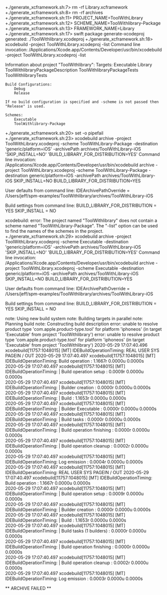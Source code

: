 +./generate_xcframework.sh:7> rm -rf Library.xcframework
+./generate_xcframework.sh:8> rm -rf archives
+./generate_xcframework.sh:11> PROJECT_NAME=ToolWithLibrary 
+./generate_xcframework.sh:12> SCHEME_NAME=ToolWithlibrary-Package 
+./generate_xcframework.sh:13> FRAMEWORK_NAME=Library 
+./generate_xcframework.sh:17> swift package generate-xcodeproj
generated: ./ToolWithlibrary.xcodeproj
+./generate_xcframework.sh:18> xcodebuild -project ToolWithLibrary.xcodeproj -list
Command line invocation:
    /Applications/Xcode.app/Contents/Developer/usr/bin/xcodebuild -project ToolWithLibrary.xcodeproj -list

Information about project "ToolWithlibrary":
    Targets:
        Executable
        Library
        ToolWithlibraryPackageDescription
        ToolWithlibraryPackageTests
        ToolWithlibraryTests

    Build Configurations:
        Debug
        Release

    If no build configuration is specified and -scheme is not passed then "Release" is used.

    Schemes:
        Executable
        ToolWithlibrary-Package

+./generate_xcframework.sh:20> set -o pipefail
+./generate_xcframework.sh:23> xcodebuild archive -project ToolWithLibrary.xcodeproj -scheme ToolWithLibrary-Package -destination 'generic/platform=iOS' -archivePath archives/ToolWithLibrary-iOS 'SKIP_INSTALL=NO' 'BUILD_LIBRARY_FOR_DISTRIBUTION=YES'
Command line invocation:
    /Applications/Xcode.app/Contents/Developer/usr/bin/xcodebuild archive -project ToolWithLibrary.xcodeproj -scheme ToolWithLibrary-Package -destination generic/platform=iOS -archivePath archives/ToolWithLibrary-iOS SKIP_INSTALL=NO BUILD_LIBRARY_FOR_DISTRIBUTION=YES

User defaults from command line:
    IDEArchivePathOverride = /Users/jeff/spm-examples/ToolWithlibrary/archives/ToolWithLibrary-iOS

Build settings from command line:
    BUILD_LIBRARY_FOR_DISTRIBUTION = YES
    SKIP_INSTALL = NO

xcodebuild: error: The project named "ToolWithlibrary" does not contain a scheme named "ToolWithLibrary-Package". The "-list" option can be used to find the names of the schemes in the project.
+./generate_xcframework.sh:29> xcodebuild archive -project ToolWithLibrary.xcodeproj -scheme Executable -destination 'generic/platform=iOS' -archivePath archives/ToolWithLibrary-iOS 'SKIP_INSTALL=NO' 'BUILD_LIBRARY_FOR_DISTRIBUTION=YES'
Command line invocation:
    /Applications/Xcode.app/Contents/Developer/usr/bin/xcodebuild archive -project ToolWithLibrary.xcodeproj -scheme Executable -destination generic/platform=iOS -archivePath archives/ToolWithLibrary-iOS SKIP_INSTALL=NO BUILD_LIBRARY_FOR_DISTRIBUTION=YES

User defaults from command line:
    IDEArchivePathOverride = /Users/jeff/spm-examples/ToolWithlibrary/archives/ToolWithLibrary-iOS

Build settings from command line:
    BUILD_LIBRARY_FOR_DISTRIBUTION = YES
    SKIP_INSTALL = NO

note: Using new build system
note: Building targets in parallel
note: Planning build
note: Constructing build description
error: unable to resolve product type 'com.apple.product-type.tool' for platform 'iphoneos' (in target 'Executable' from project 'ToolWithlibrary')
error: unable to resolve product type 'com.apple.product-type.tool' for platform 'iphoneos' (in target 'Executable' from project 'ToolWithlibrary')
2020-05-29 17:07:40.496 xcodebuild[11757:1048015] [MT] IDEBuildOperationTiming:                                             REAL        USER         SYS  PAGEIN  /    OUT
2020-05-29 17:07:40.497 xcodebuild[11757:1048015] [MT] IDEBuildOperationTiming: Build operation                     :     1.1667r     0.0000u     0.0000s                
2020-05-29 17:07:40.497 xcodebuild[11757:1048015] [MT] IDEBuildOperationTiming: | Build operation setup               :     0.0009r     0.0000u     0.0000s                
2020-05-29 17:07:40.497 xcodebuild[11757:1048015] [MT] IDEBuildOperationTiming:   | Builder creation                    :     0.0000r     0.0000u     0.0000s                
2020-05-29 17:07:40.497 xcodebuild[11757:1048015] [MT] IDEBuildOperationTiming: | Build                               :     1.1653r     0.0000u     0.0000s                
2020-05-29 17:07:40.497 xcodebuild[11757:1048015] [MT] IDEBuildOperationTiming:   | Builder Executable                  :     0.0000r     0.0000u     0.0000s                
2020-05-29 17:07:40.497 xcodebuild[11757:1048015] [MT] IDEBuildOperationTiming:     | Build tasks                         :     0.0000r     0.0000u     0.0000s                
2020-05-29 17:07:40.497 xcodebuild[11757:1048015] [MT] IDEBuildOperationTiming: | Build operation finishing           :     0.0000r     0.0000u     0.0000s                
2020-05-29 17:07:40.497 xcodebuild[11757:1048015] [MT] IDEBuildOperationTiming: | Build operation cleanup             :     0.0002r     0.0000u     0.0000s                
2020-05-29 17:07:40.497 xcodebuild[11757:1048015] [MT] IDEBuildOperationTiming: Log emission                        :     0.0004r     0.0000u     0.0000s                
2020-05-29 17:07:40.497 xcodebuild[11757:1048015] [MT] IDEBuildOperationTiming:                                             REAL        USER         SYS  PAGEIN  /    OUT
2020-05-29 17:07:40.497 xcodebuild[11757:1048015] [MT] IDEBuildOperationTiming: Build operation                     :     1.1667r     0.0000u     0.0000s                
2020-05-29 17:07:40.497 xcodebuild[11757:1048015] [MT] IDEBuildOperationTiming: | Build operation setup               :     0.0009r     0.0000u     0.0000s                
2020-05-29 17:07:40.497 xcodebuild[11757:1048015] [MT] IDEBuildOperationTiming:   | Builder creation                    :     0.0000r     0.0000u     0.0000s                
2020-05-29 17:07:40.497 xcodebuild[11757:1048015] [MT] IDEBuildOperationTiming: | Build                               :     1.1653r     0.0000u     0.0000s                
2020-05-29 17:07:40.497 xcodebuild[11757:1048015] [MT] IDEBuildOperationTiming:   | Build tasks (1 builders)            :     0.0000r     0.0000u     0.0000s                
2020-05-29 17:07:40.497 xcodebuild[11757:1048015] [MT] IDEBuildOperationTiming: | Build operation finishing           :     0.0000r     0.0000u     0.0000s                
2020-05-29 17:07:40.497 xcodebuild[11757:1048015] [MT] IDEBuildOperationTiming: | Build operation cleanup             :     0.0002r     0.0000u     0.0000s                
2020-05-29 17:07:40.497 xcodebuild[11757:1048015] [MT] IDEBuildOperationTiming: Log emission                        :     0.0003r     0.0000u     0.0000s                

** ARCHIVE FAILED **

